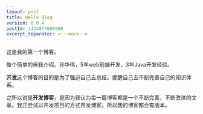 ```yaml
---
layout: post
title: Hello Blog
version: 0.0.4
postId: 1424877600998
excerpt_separator: <!--more-->
---
```


这是我的第一个博客。

做个简单的自我介绍。孙华伟，5年web前端开发，3年Java开发经验。

**开发**这个博客的目的是为了强迫自己去总结。提醒自己去不断完善自己的知识体系。

之所以说是**开发博客**，是因为我认为每一篇博客都是一个不断完善，不断改进的文章。我正尝试以开发项目的方式开发博客。所以我的博客都会有版本。
<!--more-->
